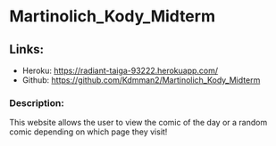 # Martinolich_Kody_Midterm

## Links:
* Heroku: https://radiant-taiga-93222.herokuapp.com/
* Github: https://github.com/Kdmman2/Martinolich_Kody_Midterm

### Description: 
This website allows the user to view the comic of the day or a random comic depending on which page they visit!